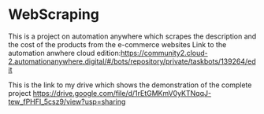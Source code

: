 # WebScraping
This is a project on automation anywhere which scrapes the description and the cost of the products from the e-commerce websites
Link to the automation anwhere cloud edition:https://community2.cloud-2.automationanywhere.digital/#/bots/repository/private/taskbots/139264/edit

This is the link to my drive which shows the demonstration of the complete project
https://drive.google.com/file/d/1rEtGMKmV0yKTNqqJ-tew_fPHFI_5csz9/view?usp=sharing
